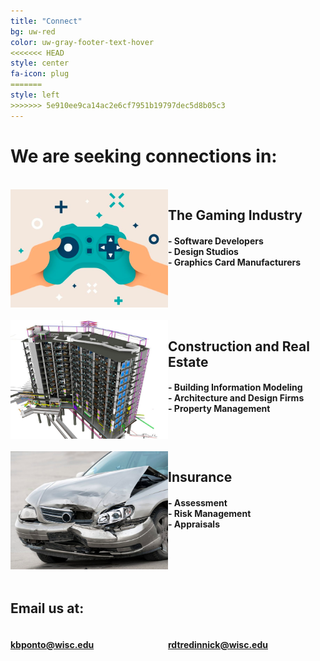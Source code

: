```yaml
---
title: "Connect"
bg: uw-red
color: uw-gray-footer-text-hover
<<<<<<< HEAD
style: center
fa-icon: plug
=======
style: left
>>>>>>> 5e910ee9ca14ac2e6cf7951b19797dec5d8b05c3
---
```


<style type="text/css">
#wrapper {
  display: flex;
}

#left {
  flex: 0 0 50%;
}

#right {
  flex: 1;
}
</style>



# We are seeking connections in:
<br>
<div id="wrapper">
  <div id="left">
  
  <img src="images/gaming_industry.png">

  </div>
  <div id="right">
   <h2> The Gaming Industry </h2>
   <h4>
   - Software Developers <br>
   - Design Studios <br>
   - Graphics Card Manufacturers <br>
   </h4>
  </div>
</div>

<br>

<div id="wrapper">
<div id="left">

<img src="images/construction.png">


  </div>
  <div id="right">
   <h2> Construction and Real Estate </h2>
   <h4>
   - Building Information Modeling <br>
   - Architecture and Design Firms <br>
   - Property Management <br>
   </h4>
  </div>
</div>

<br>
<div id="wrapper">
<div id="left">

<img src="images/insurance.png">


  </div>
  <div id="right">
   <h2>  Insurance  </h2>
   <h4>
   - Assessment <br>
   - Risk Management <br>
   - Appraisals <br>
   </h4>
  </div>
</div>

<br>

## Email us at:

<div id="wrapper">
<div id="left">

<h4>
<a href="mailto:kbponto@wisc.edu">  kbponto@wisc.edu </a>
</h4>
  </div>
  <div id="right">
 
   <h4>
       <a href="rdtredinnick@wisc.edu"> rdtredinnick@wisc.edu</a>
   </h4>
  </div>
</div>


